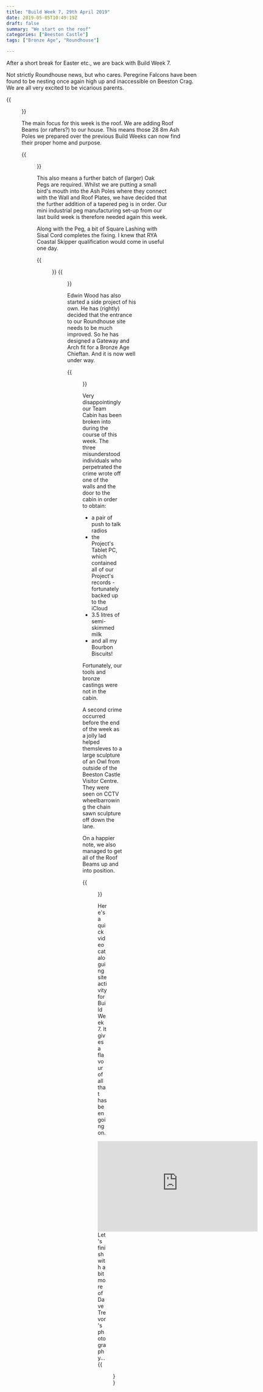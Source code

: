 ```yaml
---
title: "Build Week 7, 29th April 2019"
date: 2019-05-05T10:49:19Z
draft: false
summary: "We start on the roof"
categories: ["Beeston Castle"]
tags: ["Bronze Age", "Roundhouse"]

---
```

After a short break for Easter etc., we are back with Build Week 7.

Not strictly Roundhouse news, but who cares. Peregrine Falcons have been 
found to be nesting once again high up and inaccessible on Beeston Crag. We are 
all very excited to be vicarious parents.

{{<figure src="../peregrines-nest.jpg" caption="The Peregrine Falcons' nest spotted on Beeston Crag.">}}

The main focus for this week is the roof. We are adding Roof Beams (or rafters?) to our house.
This means those 28 8m Ash Poles we prepared over the previous Build Weeks can now find 
their proper home and purpose.

{{<figure src="../first-roof-beam.jpg" caption="The first Roof Beam being man-handled into position.">}}

This also means a further batch of (larger) Oak Pegs are required. Whilst we are putting a small bird's mouth
into the Ash Poles where they connect with the Wall and Roof Plates, we have decided that the further addition of
a tapered peg is in order. Our mini industrial peg manufacturing set-up from our last build week is therefore needed again this week.

Along with the Peg, a bit of Square Lashing with Sisal Cord completes the fixing. I knew that RYA Coastal 
Skipper qualification would come in useful one day.

{{<figure src="../peg-detail.jpg" caption="A Peg about to be hammered home to help secure the Roof Beam.">}}
{{<figure src="../the-roof-is-shaping-up.jpg" caption="More beams added and it is looking a bit like a fairground ride now.">}}

Edwin Wood has also started a side project of his own. He has (rightly) decided that the entrance to our Roundhouse 
site needs to be much improved. So he has designed a Gateway and Arch fit for a Bronze Age Chieftan. 
And it is now well under way.

{{<figure src="../gateway-footstone.jpg" caption="Edwin's design for his gateway also called for a little bit of stone carving. Here is the bottom hinge for the swinging gate.">}}

Very disappointingly our Team Cabin has been broken into during the course of this week. The three misunderstood 
individuals who perpetrated the crime wrote off one of the walls and the door to the cabin in order to obtain:

* a pair of push to talk radios
* the Project's Tablet PC, which contained all of our Project's records - fortunately backed up to the iCloud
* 3.5 litres of semi-skimmed milk
* and all my Bourbon Biscuits!

Fortunately, our tools and bronze castings were not in the cabin.

A second crime occurred before the end of the week as a jolly lad helped themsleves 
to a large sculpture of an Owl from outside
of the Beeston Castle Visitor Centre. They were seen on CCTV wheelbarrowing the chain sawn 
sculpture off down the lane.

On a happier note, we also managed to get all of the Roof Beams up and into position.

{{<figure src="../the-completed-roof-beams.jpg" 
caption="All of the Roof Beams are now up. I'm betting this is going to be a favourite vantage point to view the completed Roundhouse.">}}

Here's a quick video cataloguing site activity for Build Week 7. It gives a flavour of 
all that has been going on.

<iframe width="420" height="237" src="https://www.youtube.com/embed/zYcZOTI68_M" frameborder="0" allow="accelerometer; autoplay; encrypted-media; gyroscope; picture-in-picture" allowfullscreen></iframe>
Let's finish with a bit more of Dave Trevor's photography...
{{<figure src="../artistic-roof.jpg" caption="Looking up from the centre of the building.">}}
